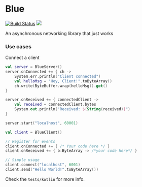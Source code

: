 # Blue
[![Build Status](https://travis-ci.org/shakram02/Blue.svg?branch=master)](https://travis-ci.org/shakram02/Blue)
[![](https://jitpack.io/v/shakram02/Blue.svg)](https://jitpack.io/#shakram02/Blue)

An asynchronous networking library that just works


### Use cases

Connect a client

```Kotlin
val server = BlueServer()
server.onConnected += { ch ->
    System.err.println("Client connected")
    val helloMsg = "Hey, Client!".toByteArray()
    ch.write(ByteBuffer.wrap(helloMsg)).get()
}

server.onReceived += { connectedClient ->
    val received = connectedClient.bytes
    System.out.println("Received: ${String(received)}")
}

server.start("localhost", 60001)

val client = BlueClient()

// Register for events
client.onConnected += { /* Your code here */ }
client.onReceived += { b:ByteArray -> /*your code here*/ }

// Simple usage
client.connect("localhost", 6001)
client.send("Hello World!".toByteArray())
```

Check the `tests/kotlin` for more info.

